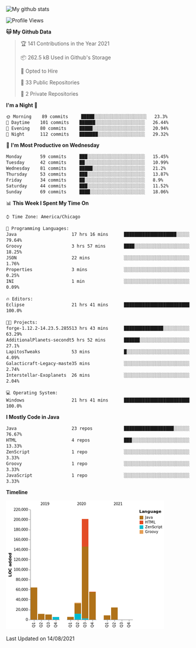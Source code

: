 ![My github stats](https://github-readme-stats.vercel.app/api?username=romvoid95&theme=gruvbox&include_all_commits=true&show_icons=true")

<!--START_SECTION:waka-->
![Profile Views](http://img.shields.io/badge/Profile%20Views-0-blue)

**🐱 My Github Data** 

> 🏆 141 Contributions in the Year 2021
 > 
> 📦 262.5 kB Used in Github's Storage 
 > 
> 💼 Opted to Hire
 > 
> 📜 33 Public Repositories 
 > 
> 🔑 2 Private Repositories  
 > 
**I'm a Night 🦉** 

```text
🌞 Morning    89 commits     █████░░░░░░░░░░░░░░░░░░░░   23.3% 
🌆 Daytime    101 commits    ██████░░░░░░░░░░░░░░░░░░░   26.44% 
🌃 Evening    80 commits     █████░░░░░░░░░░░░░░░░░░░░   20.94% 
🌙 Night      112 commits    ███████░░░░░░░░░░░░░░░░░░   29.32%

```
📅 **I'm Most Productive on Wednesday** 

```text
Monday       59 commits     ███░░░░░░░░░░░░░░░░░░░░░░   15.45% 
Tuesday      42 commits     ██░░░░░░░░░░░░░░░░░░░░░░░   10.99% 
Wednesday    81 commits     █████░░░░░░░░░░░░░░░░░░░░   21.2% 
Thursday     53 commits     ███░░░░░░░░░░░░░░░░░░░░░░   13.87% 
Friday       34 commits     ██░░░░░░░░░░░░░░░░░░░░░░░   8.9% 
Saturday     44 commits     ███░░░░░░░░░░░░░░░░░░░░░░   11.52% 
Sunday       69 commits     ████░░░░░░░░░░░░░░░░░░░░░   18.06%

```


📊 **This Week I Spent My Time On** 

```text
⌚︎ Time Zone: America/Chicago

💬 Programming Languages: 
Java                     17 hrs 16 mins      ████████████████████░░░░░   79.64% 
Groovy                   3 hrs 57 mins       ████░░░░░░░░░░░░░░░░░░░░░   18.25% 
JSON                     22 mins             ░░░░░░░░░░░░░░░░░░░░░░░░░   1.76% 
Properties               3 mins              ░░░░░░░░░░░░░░░░░░░░░░░░░   0.25% 
INI                      1 min               ░░░░░░░░░░░░░░░░░░░░░░░░░   0.09%

🔥 Editors: 
Eclipse                  21 hrs 41 mins      █████████████████████████   100.0%

🐱‍💻 Projects: 
forge-1.12.2-14.23.5.285513 hrs 43 mins      ███████████████░░░░░░░░░░   63.29% 
AdditionalPlanets-secondt5 hrs 52 mins       ██████░░░░░░░░░░░░░░░░░░░   27.1% 
LapitosTweaks            53 mins             █░░░░░░░░░░░░░░░░░░░░░░░░   4.09% 
Galacticraft-Legacy-maste35 mins             ░░░░░░░░░░░░░░░░░░░░░░░░░   2.74% 
Interstellar-Exoplanets  26 mins             ░░░░░░░░░░░░░░░░░░░░░░░░░   2.04%

💻 Operating System: 
Windows                  21 hrs 41 mins      █████████████████████████   100.0%

```

**I Mostly Code in Java** 

```text
Java                     23 repos            ███████████████████░░░░░░   76.67% 
HTML                     4 repos             ███░░░░░░░░░░░░░░░░░░░░░░   13.33% 
ZenScript                1 repo              ░░░░░░░░░░░░░░░░░░░░░░░░░   3.33% 
Groovy                   1 repo              ░░░░░░░░░░░░░░░░░░░░░░░░░   3.33% 
JavaScript               1 repo              ░░░░░░░░░░░░░░░░░░░░░░░░░   3.33%

```


**Timeline**

![Chart not found](https://raw.githubusercontent.com/ROMVoid95/ROMVoid95/master/charts/bar_graph.png) 


 Last Updated on 14/08/2021
<!--END_SECTION:waka-->
